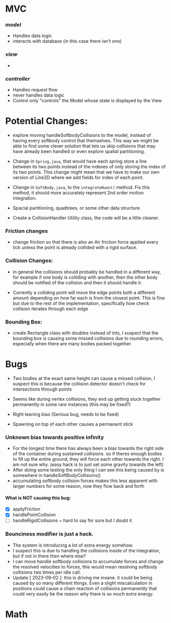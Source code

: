 # MVC

### **_model_**

- Handles data logic
- interacts with database (in this case there isn't one)

### **_view_**

-

### **_controller_**

- Handles request flow
- never handles data logic
- Control only "controls" the Model whose state is displayed by the View

# Potential Changes:

- explore moving handleSoftbodyCollisions to the model, instead of having every softbody control that themselves. This way we might be able to find some clever solution that lets us skip collisions that may have already been handled or even explore spatial partitioning.

- Change in `Spring.java`, that would have each spring store a line between its two points instead of the indexes of only storing the index of its two points. This change might mean that we have to make our own version of Line2D where we add fields for index of each point.

- Change in `SoftBody.java`, to the `integrateHuen()` method. Fix this method, it should more accurately represent 2nd order motion integration.

- Spacial partitioning, quadtrees, or some other data structure.

- Create a CollisionHandler Utility class, the code will be a little cleaner.

### Friction changes

- change friction so that there is also an Air friction force applied every tick unless the point is already collided with a rigid surface.

### Collision Changes:

- In general the collisions should probably be handled in a different way, for example if one body is colliding with another, then the other body should be notified of the collision and then it should handle it.

- Currently a colliding point will move the edge points both a different amount depending on how far each is from the closest point. This is fine but due to the rest of the implementation, specifically how check collision iterates through each edge

### Bounding Box:

- create Rectangle class with doubles instead of ints, I suspect that the bounding box is causing some missed collisions due to rounding errors, especially when there are many bodies packed together.

# Bugs

- Two bodies at the exact same height can cause a missed collision, I suspect this is because the collision detector doesn't check for intersections through points

- Seems like during vertex collisions, they end up getting stuck together permanently in some rare instances (this may be fixed?)

- Right leaning bias (Serious bug, needs to be fixed)

- Spawning on top of each other causes a permanent stick

### Unknown bias towards positive infinity

- For the longest time there has always been a bias towards the right side of the container during sustained collisions. so if theres enough bodies to fill up the entire ground, they will force each other towards the right. I am not sure why. (easy hack is to just set some gravity towards the left)
- After doing some testing the only thing I can see this being caused by is somewhere in handleSoftBodyCollisions()
- accumulating softbody collision forces makes this less apparent with larger numbers for some reason, now they flow back and forth

#### **What is NOT causing this bug:**

- [x] applyFriction
- [x] handlePointCollision
- [ ] handleRigidCollisions ~ hard to say for sure but I doubt it

### Bounciness modifier is just a hack.

- The system is introducing a lot of extra energy somehow.
- I suspect this is due to handling the collisions inside of the integration, but if not in there then where else?
- I can move handle softbody collisions to accumulate forces and change the resolved velocities to forces, this would mean resolving softbody collisions two times per idle call.
- Update [ 2023-09-02 ]: this is driving me insane. it could be being caused by so many different things. Even a slight miscalculation in positions could cause a chain reaction of collisions permanently that could very easily be the reason why there is so much extra energy.

# Math
